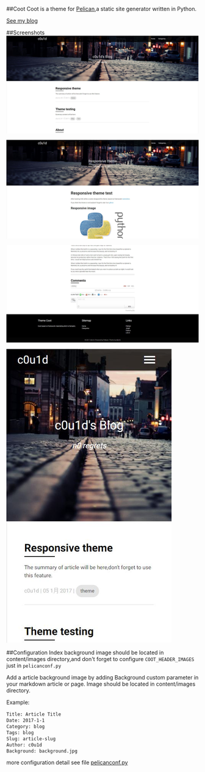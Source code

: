 ##Coot
Coot is a theme for [Pelican](http://getpelican.com/),a static site generator written in Python.

[See my blog](http://c0u1d.lol)

##Screenshots
![Homepage](homepage.jpg)

![Article](artice.jpg)

![Comments](comments.jpg)

![Mobile style](mobile.jpg)

##Configuration
Index background image should be located in content/images directory,and don't forget to configure `COOT_HEADER_IMAGES`
just in `pelicanconf.py`

Add a article background image by adding Background custom parameter in your markdown article or page. Image should be located in content/images directory.

Example:

    Title: Article Title
    Date: 2017-1-1
    Category: blog
    Tags: blog
    Slug: article-slug
    Author: c0u1d
    Background: background.jpg

more configuration detail see file [pelicanconf.py](https://raw.githubusercontent.com/c0u1d/pelican-themes/master/coot/pelicanconf.py)

	

